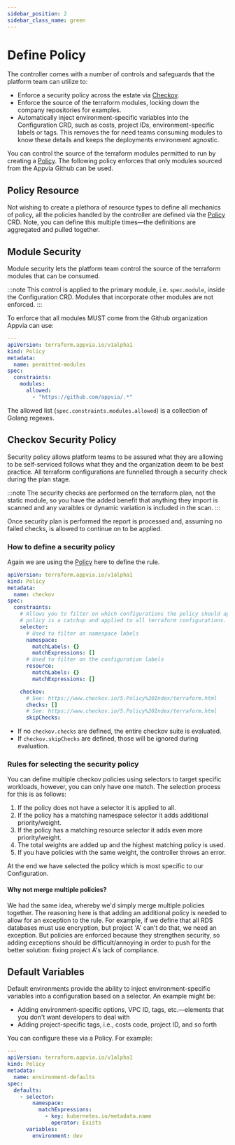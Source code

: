 ```yaml
---
sidebar_position: 2
sidebar_class_name: green
---
```


# Define Policy

The controller comes with a number of controls and safeguards that the platform team can utilize to:

* Enforce a security policy across the estate via [Checkov](https://www.checkov.io/).
* Enforce the source of the terraform modules, locking down the company repositories for examples.
* Automatically inject environment-specific variables into the Configuration CRD, such as costs, project IDs, environment-specific labels or tags. This removes the for need teams consuming modules to know these details and keeps the deployments environment agnostic.

You can control the source of the terraform modules permitted to run by creating a [Policy](docs/reference/policies.terraform.appvia.io.md). The following policy enforces that only modules sourced from the Appvia Github can be used.

## Policy Resource

Not wishing to create a plethora of resource types to define all mechanics of policy, all the policies handled by the controller are defined via the [Policy](docs/reference/policies.terraform.appvia.io.md) CRD. Note, you can define this multiple times—the definitions are aggregated and pulled together.

## Module Security

Module security lets the platform team control the source of the terraform modules that can be consumed.

:::note
This control is applied to the primary module, i.e. `spec.module`, inside the Configuration CRD. Modules that incorporate other modules are not enforced.
:::

To enforce that all modules MUST come from the Github organization Appvia can use:

```YAML
---
apiVersion: terraform.appvia.io/v1alpha1
kind: Policy
metadata:
  name: permitted-modules
spec:
  constraints:
    modules:
      allowed:
        - "https://github.com/appvia/.*"
```

The allowed list (`spec.constraints.modules.allowed`) is a collection of Golang regexes.

## Checkov Security Policy

Security policy allows platform teams to be assured what they are allowing to be self-serviced follows what they and the organization deem to be best practice. All terraform configurations are funnelled through a security check during the plan stage.

:::note
The security checks are performed on the terraform plan, not the static module, so you have the added benefit that anything they import is scanned and any varaibles or dynamic variation is included in the scan.
:::

Once security plan is performed the report is processed and, assuming no failed checks, is allowed to continue on to be applied.

### How to define a security policy

Again we are using the [Policy](docs/reference/policies.terraform.appvia.io.md) here to define the rule.

```YAML
apiVersion: terraform.appvia.io/v1alpha1
kind: Policy
metadata:
  name: checkov
spec:
  constraints:
    # Allows you to filter on which configurations the policy should apply. If left blank, this
    # policy is a catchup and applied to all terraform configurations.
    selector:
      # Used to filter on namespace labels
      namespace:
        matchLabels: {}
        matchExpressions: []
      # Used to filter on the configuration labels
      resource:
        matchLabels: {}
        matchExpressions: []

    checkov:
      # See: https://www.checkov.io/5.Policy%20Index/terraform.html
      checks: []
      # See: https://www.checkov.io/5.Policy%20Index/terraform.html
      skipChecks:
```

* If no `checkov.checks` are defined, the entire checkov suite is evaluated.
* If `checkov.skipChecks` are defined, those will be ignored during evaluation.

### Rules for selecting the security policy

You can define multiple checkov policies using selectors to target specific workloads, however, you can only have one match. The selection process for this is as follows:

1. If the policy does not have a selector it is applied to all.
2. If the policy has a matching namespace selector it adds additional priority/weight.
3. If the policy has a matching resource selector it adds even more priority/weight.
4. The total weights are added up and the highest matching policy is used.
5. If you have policies with the same weight, the controller throws an error.

At the end we have selected the policy which is most specific to our Configuration.

#### Why not merge multiple policies?

We had the same idea, whereby we'd simply merge multiple policies together. The reasoning here is that adding an additional policy is needed to allow for an exception to the rule. For example, if we define that all RDS databases must use encryption, but project 'A' can't do that, we need an exception. But policies are enforced because they strengthen security, so adding exceptions should be difficult/annoying in order to push for the better solution: fixing project A's lack of compliance.

## Default Variables

Default environments provide the ability to inject environment-specific variables into a configuration based on a selector. An example might be:

* Adding environment-specific options, VPC ID, tags, etc.—elements that you don't want developers to deal with
* Adding project-specific tags, i.e., costs code, project ID, and so forth

You can configure these via a Policy. For example:

```YAML
---
apiVersion: terraform.appvia.io/v1alpha1
kind: Policy
metadata:
  name: environment-defaults
spec:
  defaults:
    - selector:
        namespace:
          matchExpressions:
            - key: kubernetes.io/metadata.name
              operator: Exists
      variables:
        environment: dev
```
